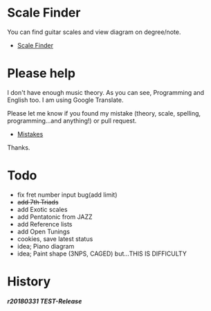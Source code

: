 # Scale Finder

You can find guitar scales and view diagram on degree/note.

* [Scale Finder](https://azuma51.github.io/scale-finder/)


# Please help

I don't have enough music theory.
As you can see, Programming and English too.
I am using Google Translate.

Please let me know if you found my mistake (theory, scale, spelling, programming...and anything!) or pull request.

* [Mistakes](https://github.com/azuma51/scale-finder/issues/1)

Thanks.


# Todo
* fix fret number input bug(add limit)
* <s>add 7th Triads</s>
* add Exotic scales
* add Pentatonic from JAZZ
* add Reference lists
* add Open Tunings
* cookies, save latest status
* idea; Piano diagram
* idea; Paint shape (3NPS, CAGED) but...THIS IS DIFFICULTY

# History
##### r20180331 TEST-Release

